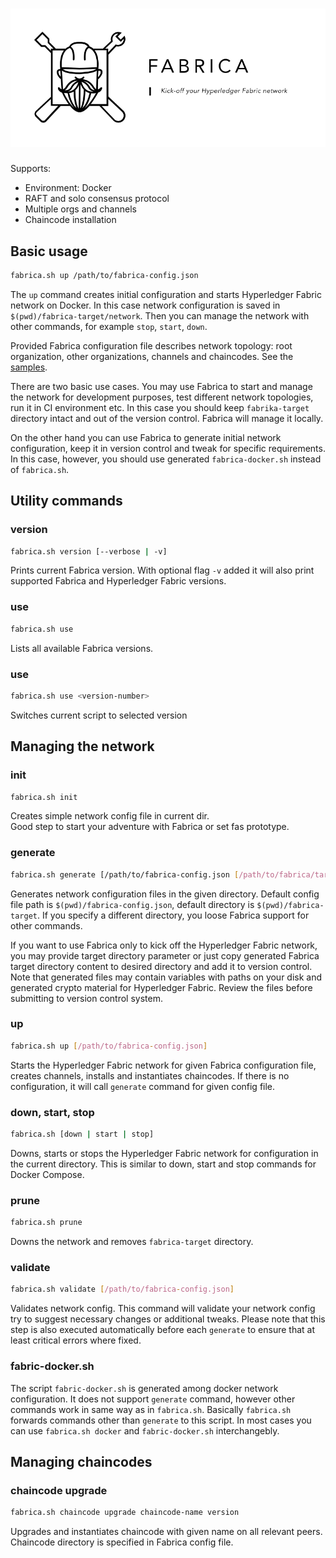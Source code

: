 <h1><img src="./logo.svg" alt="Fabrica"/></h1>

Supports:

* Environment: Docker
* RAFT and solo consensus protocol
* Multiple orgs and channels
* Chaincode installation

## Basic usage

```bash
fabrica.sh up /path/to/fabrica-config.json
```

The `up` command creates initial configuration and starts Hyperledger Fabric network on Docker. In this case network configuration is saved in `$(pwd)/fabrica-target/network`. Then you can manage the network with other commands, for example `stop`, `start`, `down`.

Provided Fabrica configuration file describes network topology: root organization, other organizations, channels and chaincodes. See the [samples](https://github.com/softwaremill/fabrica/blob/main/samples/).

There are two basic use cases. You may use Fabrica to start and manage the network for development purposes, test different network topologies, run it in CI environment etc. In this case you should keep `fabrika-target` directory intact and out of the version control. Fabrica will manage it locally.

On the other hand you can use Fabrica to generate initial network configuration, keep it in version control and tweak for specific requirements. In this case, however, you should use generated `fabrica-docker.sh` instead of `fabrica.sh`.

## Utility commands

### version
```bash
fabrica.sh version [--verbose | -v]
```
Prints current Fabrica version. With optional flag `-v` added it will also print supported Fabrica and Hyperledger Fabric versions.

### use
```bash
fabrica.sh use
```   

Lists all available Fabrica versions.

### use <version-number>
```bash
fabrica.sh use <version-number>
```   

Switches current script to selected version


## Managing the network

### init
```bash
fabrica.sh init
```

Creates simple network config file in current dir.  
Good step to start your adventure with Fabrica or set fas prototype. 

### generate

```bash
fabrica.sh generate [/path/to/fabrica-config.json [/path/to/fabrica/target]]
```

Generates network configuration files in the given directory. Default config file path is `$(pwd)/fabrica-config.json`, default directory is `$(pwd)/fabrica-target`. If you specify a different directory, you loose Fabrica support for other commands.

If you want to use Fabrica only to kick off the Hyperledger Fabric network, you may provide target directory parameter or just copy generated Fabrica target directory content to desired directory and add it to version control. Note that generated files may contain variables with paths on your disk and generated crypto material for Hyperledger Fabric. Review the files before submitting to version control system.

### up

```bash
fabrica.sh up [/path/to/fabrica-config.json]
```

Starts the Hyperledger Fabric network for given Fabrica configuration file, creates channels, installs and instantiates chaincodes. If there is no configuration, it will call `generate` command for given config file.

### down, start, stop

```bash
fabrica.sh [down | start | stop]
```

Downs, starts or stops the Hyperledger Fabric network for configuration in the current directory. This is similar to down, start and stop commands for Docker Compose.

### prune

```bash
fabrica.sh prune
```

Downs the network and removes `fabrica-target` directory.

### validate
```bash
fabrica.sh validate [/path/to/fabrica-config.json]
```

Validates network config. This command will validate your network config try to suggest necessary changes or additional tweaks. Please note that this step is also executed automatically before each `generate` to ensure that at least critical errors where fixed. 

### fabric-docker.sh

The script `fabric-docker.sh` is generated among docker network configuration. It does not support `generate` command, however other commands work in same way as in `fabrica.sh`. Basically `fabrica.sh` forwards commands other than `generate` to this script. In most cases you can use `fabrica.sh docker` and `fabric-docker.sh` interchangebly.

## Managing chaincodes

### chaincode upgrade

```bash
fabrica.sh chaincode upgrade chaincode-name version
```

Upgrades and instantiates chaincode with given name on all relevant peers. Chaincode directory is specified in Fabrica config file.

